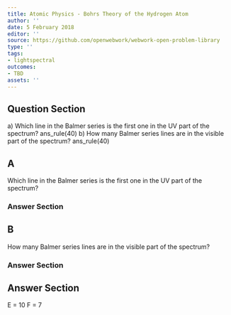 ```yaml
---
title: Atomic Physics - Bohrs Theory of the Hydrogen Atom
author: ''
date: 5 February 2018
editor: ''
source: https://github.com/openwebwork/webwork-open-problem-library
type: ''
tags:
- lightspectral
outcomes:
- TBD
assets: ''
---
```


## Question Section 

a) Which line in the Balmer series is the first one in the UV part of the spectrum?
ans_rule(40)
b) How many Balmer series lines are in the visible part of the spectrum?
ans_rule(40)

## A
Which line in the Balmer series is the first one in the UV part of the spectrum?
### Answer Section
## B
How many Balmer series lines are in the visible part of the spectrum?
### Answer Section


## Answer Section

E = 10
F = 7